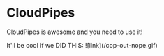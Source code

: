 <div class='hero-unit'>

<h1>CloudPipes</h1>

CloudPipes is awesome and you need to use it!

</div>
It'll be cool if we DID THIS: ![link](/cop-out-nope.gif)